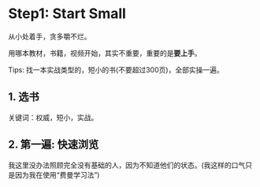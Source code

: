# Step1: Start Small

从小处着手，贪多嚼不烂。

用哪本教材，书籍，视频开始，其实不重要，重要的是**要上手**。



Tips: 找一本实战类型的，短小的书(不要超过300页)，全部实操一遍。





## 1. 选书



关键词：权威，短小，实战。



## 2. 第一遍: 快速浏览

我这里没办法照顾完全没有基础的人，因为不知道他们的状态。(我这样的口气只是因为我在使用“费曼学习法”)





